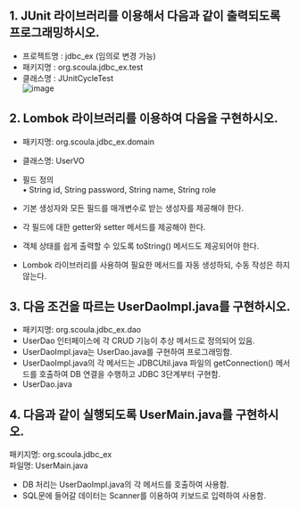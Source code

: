 ## 1. JUnit 라이브러리를 이용해서 다음과 같이 출력되도록 프로그래밍하시오.  
- 프로젝트명 : jdbc_ex (임의로 변경 가능)    
- 패키지명  : org.scoula.jdbc_ex.test  
- 클래스명  : JUnitCycleTest  
![image](https://github.com/user-attachments/assets/568a8776-7954-4c13-9ceb-bcb9249f76d3)


## 2. Lombok 라이브러리를 이용하여 다음을 구현하시오.  
- 패키지명: org.scoula.jdbc_ex.domain  
- 클래스명: UserVO  

- 필드 정의  
• String id, String password, String name, String role  
- 기본 생성자와 모든 필드를 매개변수로 받는 생성자를 제공해야 한다.  
- 각 필드에 대한 getter와 setter 메서드를 제공해야 한다.  
- 객체 상태를 쉽게 출력할 수 있도록 toString() 메서드도 제공되어야 한다.  
- Lombok 라이브러리를 사용하여 필요한 메서드를 자동 생성하되, 수동 작성은 하지 않는다.  

## 3. 다음 조건을 따르는 UserDaoImpl.java를 구현하시오.  
- 패키지명: org.scoula.jdbc_ex.dao  
- UserDao 인터페이스에 각 CRUD 기능이 추상 메서드로 정의되어 있음.  
- UserDaoImpl.java는 UserDao.java를 구현하여 프로그래밍함.  
- UserDaoImpl.java의 각 메서드는 JDBCUtil.java 파일의 getConnection() 메서드를 호출하여 DB 연결을 수행하고 JDBC 3단계부터 구현함.  
- UserDao.java  

## 4. 다음과 같이 실행되도록 UserMain.java를 구현하시오.  
패키지명: org.scoula.jdbc_ex  
파일명: UserMain.java  

- DB 처리는 UserDaoImpl.java의 각 메서드를 호출하여 사용함.  
- SQL문에 들어갈 데이터는 Scanner를 이용하여 키보드로 입력하여 사용함.  
